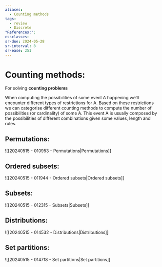 ```yaml
---
aliases:
  - Counting methods
tags:
  - review
  - Discrete
"References:": 
cssclasses:
sr-due: 2024-05-28
sr-interval: 8
sr-ease: 251
---
```

# Counting methods: 
For solving **counting problems**

When computing the possibilities of some event A happening we’ll encounter different types of restrictions for A. Based on these restrictions we can categorise different counting methods to compute the number of possibilities (or cardinality) of some A.
This event A is usually composed by the possibilities of different combinations given some values, length and rules. 

## Permutations: 
![[20240515 - 010953 - Permutations|Permutations]]

## Ordered subsets:
![[20240515 - 011944 - Ordered subsets|Ordered subsets]]

## Subsets: 
![[20240515 - 012315 - Subsets|Subsets]]

## Distributions: 
![[20240515 - 014532 - Distributions|Distributions]]
## Set partitions: 
![[20240515 - 014718 - Set partitions|Set partitions]]